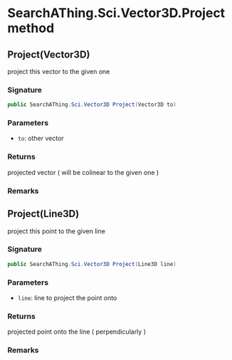 # SearchAThing.Sci.Vector3D.Project method
## Project(Vector3D)
project this vector to the given one

### Signature
```csharp
public SearchAThing.Sci.Vector3D Project(Vector3D to)
```
### Parameters
- `to`: other vector

### Returns
projected vector ( will be colinear to the given one )
### Remarks

## Project(Line3D)
project this point to the given line

### Signature
```csharp
public SearchAThing.Sci.Vector3D Project(Line3D line)
```
### Parameters
- `line`: line to project the point onto

### Returns
projected point onto the line ( perpendicularly )
### Remarks

